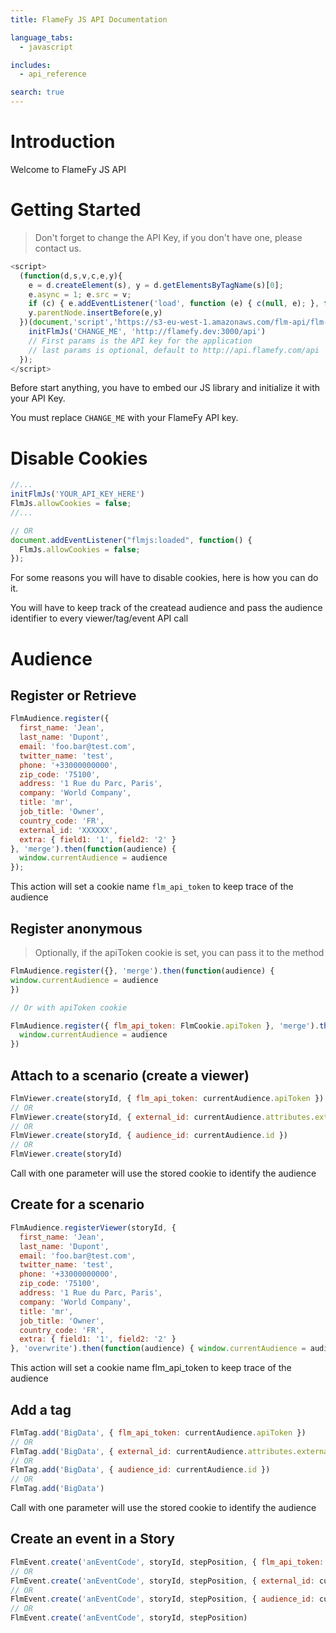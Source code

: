 ```yaml
---
title: FlameFy JS API Documentation

language_tabs:
  - javascript

includes:
  - api_reference

search: true
---
```


# Introduction

Welcome to FlameFy JS API

# Getting Started

> Don't forget to change the API Key, if you don't have one, please contact us.

```javascript
<script>
  (function(d,s,v,c,e,y){
    e = d.createElement(s), y = d.getElementsByTagName(s)[0];
    e.async = 1; e.src = v;
    if (c) { e.addEventListener('load', function (e) { c(null, e); }, false); }
    y.parentNode.insertBefore(e,y)
  })(document,'script','https://s3-eu-west-1.amazonaws.com/flm-api/flm-js-1-0-0.js', function () {
    initFlmJs('CHANGE_ME', 'http://flamefy.dev:3000/api')
    // First params is the API key for the application
    // last params is optional, default to http://api.flamefy.com/api
  });
</script>
```

Before start anything, you have to embed our JS library and initialize it with your API Key.

<aside class="notice">
You must replace <code>CHANGE_ME</code> with your FlameFy API key.
</aside>

# Disable Cookies

```javascript
//...
initFlmJs('YOUR_API_KEY_HERE')
FlmJs.allowCookies = false;
//...

// OR
document.addEventListener("flmjs:loaded", function() {
  FlmJs.allowCookies = false;
});
```

For some reasons you will have to disable cookies, here is how you can do it.

<aside class="notice">
You will have to keep track of the createad audience and pass the audience identifier to every viewer/tag/event API call
</aside>

# Audience

## Register or Retrieve

```javascript
FlmAudience.register({
  first_name: 'Jean',
  last_name: 'Dupont',
  email: 'foo.bar@test.com',
  twitter_name: 'test',
  phone: '+33000000000',
  zip_code: '75100',
  address: '1 Rue du Parc, Paris',
  company: 'World Company',
  title: 'mr',
  job_title: 'Owner',
  country_code: 'FR',
  external_id: 'XXXXXX',
  extra: { field1: '1', field2: '2' }
}, 'merge').then(function(audience) {
  window.currentAudience = audience
});
```
<aside class="notice">
This action will set a cookie name <code>flm_api_token</code> to keep trace of the audience
</aside>

## Register anonymous

> Optionally, if the apiToken cookie is set, you can pass it to the method

```javascript
FlmAudience.register({}, 'merge').then(function(audience) {
window.currentAudience = audience
})

// Or with apiToken cookie

FlmAudience.register({ flm_api_token: FlmCookie.apiToken }, 'merge').then(function(audience) {
  window.currentAudience = audience
})
```

## Attach to a scenario (create a viewer)

```javascript
FlmViewer.create(storyId, { flm_api_token: currentAudience.apiToken })
// OR
FlmViewer.create(storyId, { external_id: currentAudience.attributes.external_id })
// OR
FlmViewer.create(storyId, { audience_id: currentAudience.id })
// OR
FlmViewer.create(storyId)
```

<aside class="notice">
Call with one parameter will use the stored cookie to identify the audience
</aside>

## Create for a scenario

```javascript
FlmAudience.registerViewer(storyId, {
  first_name: 'Jean',
  last_name: 'Dupont',
  email: 'foo.bar@test.com',
  twitter_name: 'test',
  phone: '+33000000000',
  zip_code: '75100',
  address: '1 Rue du Parc, Paris',
  company: 'World Company',
  title: 'mr',
  job_title: 'Owner',
  country_code: 'FR',
  extra: { field1: '1', field2: '2' }
}, 'overwrite').then(function(audience) { window.currentAudience = audience })
```

<aside class="notice">
This action will set a cookie name flm_api_token to keep trace of the audience
</aside>

## Add a tag

```javascript
FlmTag.add('BigData', { flm_api_token: currentAudience.apiToken })
// OR
FlmTag.add('BigData', { external_id: currentAudience.attributes.external_id })
// OR
FlmTag.add('BigData', { audience_id: currentAudience.id })
// OR
FlmTag.add('BigData')
```

<aside class="notice">
Call with one parameter will use the stored cookie to identify the audience
</aside>

## Create an event in a Story

```javascript
FlmEvent.create('anEventCode', storyId, stepPosition, { flm_api_token: currentAudience.apiToken })
// OR
FlmEvent.create('anEventCode', storyId, stepPosition, { external_id: currentAudience.attributes.external_id })
// OR
FlmEvent.create('anEventCode', storyId, stepPosition, { audience_id: currentAudience.id })
// OR
FlmEvent.create('anEventCode', storyId, stepPosition)
```
